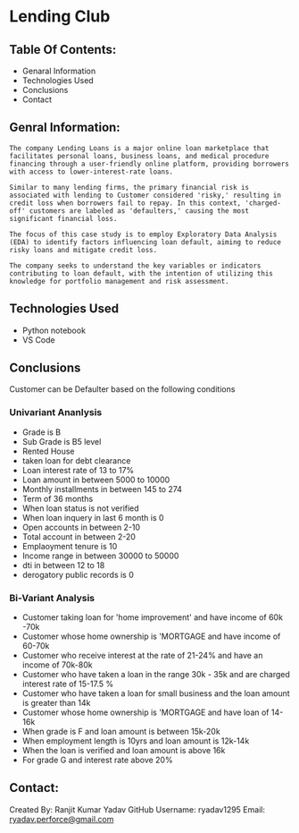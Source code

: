 # Lending Club

## Table Of Contents:
- Genaral Information
- Technologies Used
- Conclusions
- Contact


## Genral Information:  

``` 
The company Lending Loans is a major online loan marketplace that facilitates personal loans, business loans, and medical procedure financing through a user-friendly online platform, providing borrowers with access to lower-interest-rate loans. 

Similar to many lending firms, the primary financial risk is associated with lending to Customer considered 'risky,' resulting in credit loss when borrowers fail to repay. In this context, 'charged-off' customers are labeled as 'defaulters,' causing the most significant financial loss. 

The focus of this case study is to employ Exploratory Data Analysis (EDA) to identify factors influencing loan default, aiming to reduce risky loans and mitigate credit loss. 

The company seeks to understand the key variables or indicators contributing to loan default, with the intention of utilizing this knowledge for portfolio management and risk assessment.

```

## Technologies Used
- Python notebook
- VS Code

## Conclusions
Customer can be Defaulter based on the following conditions
### Univariant Ananlysis
- Grade is B
- Sub Grade is B5 level
- Rented House
- taken loan for debt clearance
- Loan interest rate of 13 to 17%
- Loan amount in between 5000 to 10000
- Monthly installments in between 145 to 274
- Term of 36 months
- When loan status is not verified
- When loan inquery in last 6 month is 0
- Open accounts in between 2-10
- Total account in between 2-20
- Emplaoyment tenure is 10
- Income range in between 30000 to 50000
- dti in between 12 to 18
- derogatory public records is 0
### Bi-Variant Analysis
- Customer taking loan for 'home improvement' and have income of 60k -70k
- Customer whose home ownership is 'MORTGAGE and have income of 60-70k
- Customer who receive interest at the rate of 21-24% and have an income of 70k-80k
- Customer who have taken a loan in the range 30k - 35k and are charged interest rate of 15-17.5 %
- Customer who have taken a loan for small business and the loan amount is greater than 14k
- Customer whose home ownership is 'MORTGAGE and have loan of 14-16k
- When grade is F and loan amount is between 15k-20k
- When employment length is 10yrs and loan amount is 12k-14k 
- When the loan is verified and loan amount is above 16k
- For grade G and interest rate above 20%

## Contact:
Created By: Ranjit Kumar Yadav
GitHub Username: ryadav1295
Email: ryadav.perforce@gmail.com